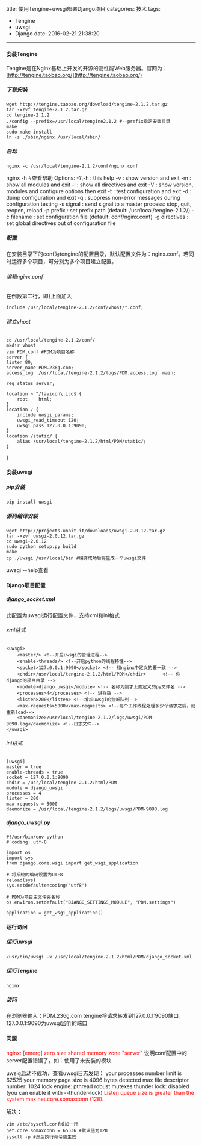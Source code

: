 title: 使用Tengine+uwsgi部署Django项目
categories: 技术
tags:
  - Tengine
  - uwsgi
  - Django
date: 2016-02-21 21:38:20
---
#### 安装Tengine
Tengine是在Nginx基础上开发的开源的高性能Web服务器。官网为：[http://tengine.taobao.org/](http://tengine.taobao.org/)
##### 下载安装
	wget http://tengine.taobao.org/download/tengine-2.1.2.tar.gz
	tar -xzvf tengine-2.1.2.tar.gz
	cd tengine-2.1.2
	./config --prefix=/usr/local/tengine2.1.2 #--prefix指定安装目录
	make
	sudo make install
	ln -s ./sbin/nginx /usr/local/sbin/ 

<!-- more -->

##### 启动
	nginx -c /usr/local/tengine-2.1.2/conf/nginx.conf
nginx -h #查看帮助 
Options:
  -?,-h         : this help
  -v            : show version and exit
  -m            : show all modules and exit
  -l            : show all directives and exit
  -V            : show version, modules and configure options then exit
  -t            : test configuration and exit
  -d            : dump configuration and exit
  -q            : suppress non-error messages during configuration testing
  -s signal     : send signal to a master process: stop, quit, reopen, reload
  -p prefix     : set prefix path (default: /usr/local/tengine-2.1.2/)
  -c filename   : set configuration file (default: conf/nginx.conf)
  -g directives : set global directives out of configuration file


##### 配置
在安装目录下的conf为tengine的配置目录，默认配置文件为：nginx.conf。若同时运行多个项目，可分别为多个项目建立配置。
###### 编辑nginx.conf
在倒数第二行，即}上面加入

	include /usr/local/tengine-2.1.2/conf/vhost/*.conf;
###### 建立vhost
	cd /usr/local/tengine-2.1.2/conf/
	mkdir vhost
	vim PDM.conf #PDM为项目名称
	server {
    listen 80;
    server_name PDM.236g.com;
    access_log  /usr/local/tengine-2.1.2/logs/PDM.access.log  main;

    req_status server;

    location ~ ^/favicon\.ico$ {
        root    html;
    }
    location / {
        include uwsgi_params;
        uwsgi_read_timeout 120;
        uwsgi_pass 127.0.0.1:9090;
    }
    location /static/ {
        alias /usr/local/tengine-2.1.2/html/PDM/static/;
    }
}

#### 安装uwsgi

##### pip安装
	pip install uwsgi
##### 源码编译安装
	wget http://projects.unbit.it/downloads/uwsgi-2.0.12.tar.gz
	tar -xzvf uwsgi-2.0.12.tar.gz
	cd uwsgi-2.0.12
	sudo python setup.py build
	make
	cp ./uwsgi /usr/local/bin #编译成功后将生成一个uwsgi文件

uwsgi --help查看


#### Django项目配置

##### django_socket.xml
此配置为uwsgi运行配置文件，支持xml和ini格式
###### xml格式
	<uwsgi>
	    <master/> <!--开启uwsgi的管理进程-->
	    <enable-threads/> <!--开启python的线程特性-->
	    <socket>127.0.0.1:9090</socket> <!-- 和nginx中定义的要一致 -->
	    <chdir>/usr/local/tengine-2.1.2/html/PDM</chdir>      <!-- 你django的项目目录 -->
	    <module>django_uwsgi</module> <!-- 名称为刚才上面定义的py文件名 -->
	    <processes>4</processes> <!-- 进程数 -->
	    <listen>200</listen> <!--增加uwsgi的监听队列-->
	    <max-requests>5000</max-requests> <!--每个工作线程处理多少个请求之后，就重新load-->
	    <daemonize>/usr/local/tengine-2.1.2/logs/uwsgi/PDM-9090.log</daemonize> <!--日志文件-->
	</uwsgi>
###### ini格式
	[uwsgi]
	master = true
	enable-threads = true
	socket = 127.0.0.1:9090
	chdir = /usr/local/tengine-2.1.2/html/PDM
	module = django_uwsgi
	processes = 4
	listen = 200
	max-requests = 5000
	daemonize = /usr/local/tengine-2.1.2/logs/uwsgi/PDM-9090.log


##### django_uwsgi.py
	#!/usr/bin/env python
	# coding: utf-8
	
	import os
	import sys
	from django.core.wsgi import get_wsgi_application 
	 
	# 将系统的编码设置为UTF8
	reload(sys)
	sys.setdefaultencoding('utf8')
	 
	# PDM为项目主文件夹名称
	os.environ.setdefault("DJANGO_SETTINGS_MODULE", "PDM.settings")
	 
	application = get_wsgi_application()

#### 运行访问
##### 运行uwsgi
	/usr/bin/uwsgi -x /usr/local/tengine-2.1.2/html/PDM/django_socket.xml
##### 运行Tengine
	nginx 
##### 访问
在浏览器输入：PDM.236g.com
tengine将请求转发到127.0.0.1:9090端口，127.0.0.1:9090为uwsgi监听的端口

#### 问题
<font color=#ff0000>nginx: [emerg] zero size shared memory zone "server"</font>
说明conf配置中的server配置错误了，如：使用了未安装的模块

uwsig启动不成功，查看uwsgi日志发现：
your processes number limit is 62525
your memory page size is 4096 bytes
detected max file descriptor number: 1024
lock engine: pthread robust mutexes
thunder lock: disabled (you can enable it with --thunder-lock)
<font color=#ff0000>Listen queue size is greater than the system max net.core.somaxconn (128).</font>

解决：

	vim /etc/sysctl.conf增加一行
	net.core.somaxconn = 65536 #默认值为128
	sysctl -p #然后执行命令使生效

